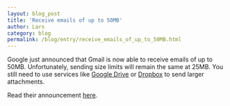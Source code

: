 ```yaml
---
layout: blog_post
title: 'Receive emails of up to 50MB'
author: Lars
category: blog
permalink: /blog/entry/receive_emails_of_up_to_50MB.html
---
```


Google just announced that Gmail is now able to receive emails of up to 50MB. Unfortunately, sending size limits will remain the same at 25MB. You still need to use services like [Google Drive](https://www.google.com/drive) or [Dropbox](https://dropbox.com) to send larger attachments.

Read their announcement [here](https://gsuiteupdates.googleblog.com/2017/03/receive-emails-of-up-to-50mb-in-gmail.html).